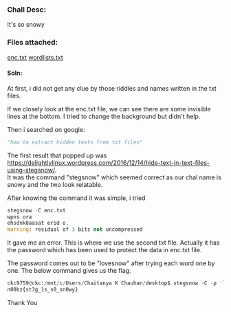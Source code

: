 ### Chall Desc: 
It's so snowy

### Files attached: 
[enc.txt](enc.txt)  [wordlists.txt](wordlists.txt)

#### Soln:

At first, i did not get any clue by those riddles and names written in the txt files.

If we closely look at the enc.txt file, we can see there are some invisible lines at the bottom. I tried to change the background but didn't help.

Then i searched on google:
```py
"how to extract hidden texts from txt files"
```

The first result that popped up was https://delightlylinux.wordpress.com/2016/12/14/hide-text-in-text-files-using-stegsnow/.  
It was the command "stegsnow" which seemed correct as our chal name is snowy and the two look relatable.

After knowing the command it was simple, i tried  

```py
stegsnow -C enc.txt
wpns ora
ehsdnk8aasat erid o.
Warning: residual of 3 bits not uncompressed
```

It gave me an error. This is where we use the second txt file. Actually it has the password which has been used to protect the data in enc.txt file.

The password comes out to be "lovesnow" after trying each word one by one.
The below command gives us the flag.

```python
ckc9759@ckc:/mnt/c/Users/Chaitanya K Chauhan/desktop$ stegsnow -C -p 'lovesnow' enc.txt
n00bz{st3g_1s_s0_sn0wy}
```

Thank You

